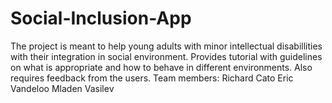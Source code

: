 # Social-Inclusion-App
The project is meant to help young adults with minor intellectual disabillities with their integration in social environment. Provides tutorial with guidelines on what is appropriate and how to behave in different environments. Also requires feedback from the users.
Team members:
Richard Cato
Eric Vandeloo
Mladen Vasilev
